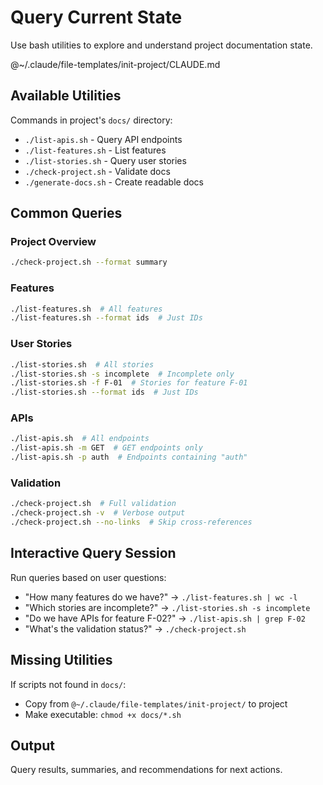 # Query Current State

Use bash utilities to explore and understand project documentation state.

@~/.claude/file-templates/init-project/CLAUDE.md

## Available Utilities

Commands in project's `docs/` directory:
- `./list-apis.sh` - Query API endpoints
- `./list-features.sh` - List features
- `./list-stories.sh` - Query user stories
- `./check-project.sh` - Validate docs
- `./generate-docs.sh` - Create readable docs

## Common Queries

### Project Overview
```bash
./check-project.sh --format summary
```

### Features
```bash
./list-features.sh  # All features
./list-features.sh --format ids  # Just IDs
```

### User Stories
```bash
./list-stories.sh  # All stories
./list-stories.sh -s incomplete  # Incomplete only
./list-stories.sh -f F-01  # Stories for feature F-01
./list-stories.sh --format ids  # Just IDs
```

### APIs
```bash
./list-apis.sh  # All endpoints
./list-apis.sh -m GET  # GET endpoints only
./list-apis.sh -p auth  # Endpoints containing "auth"
```

### Validation
```bash
./check-project.sh  # Full validation
./check-project.sh -v  # Verbose output
./check-project.sh --no-links  # Skip cross-references
```

## Interactive Query Session

Run queries based on user questions:
- "How many features do we have?" → `./list-features.sh | wc -l`
- "Which stories are incomplete?" → `./list-stories.sh -s incomplete`
- "Do we have APIs for feature F-02?" → `./list-apis.sh | grep F-02`
- "What's the validation status?" → `./check-project.sh`

## Missing Utilities

If scripts not found in `docs/`:
- Copy from `@~/.claude/file-templates/init-project/` to project
- Make executable: `chmod +x docs/*.sh`

## Output
Query results, summaries, and recommendations for next actions.
